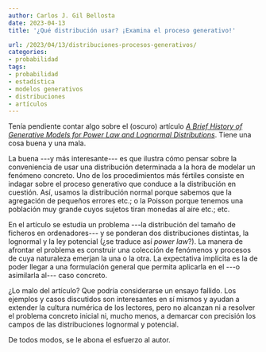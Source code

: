 ```yaml
---
author: Carlos J. Gil Bellosta
date: 2023-04-13
title: '¿Qué distribución usar? ¡Examina el proceso generativo!'

url: /2023/04/13/distribuciones-procesos-generativos/
categories:
- probabilidad
tags:
- probabilidad
- estadística
- modelos generativos
- distribuciones
- artículos
---
```


Tenía pendiente contar algo sobre el (oscuro) artículo
[_A Brief History of Generative Models for Power Law and Lognormal Distributions_](https://projecteuclid.org/journals/internet-mathematics/volume-1/issue-2/A-Brief-History-of-Generative-Models-for-Power-Law-and/im/1089229510.full). Tiene una cosa buena y una mala.

La buena ---y más interesante--- es que ilustra cómo pensar sobre la conveniencia de usar una distribución determinada a la hora de modelar un fenómeno concreto. Uno de los procedimientos más fértiles consiste en indagar sobre el proceso generativo que conduce a la distribución en cuestión. Así, usamos la distribución normal porque sabemos que la agregación de pequeños errores etc.; o la Poisson porque tenemos una población muy grande cuyos sujetos tiran monedas al aire etc.; etc.

En el artículo se estudia un problema ---la distribución del tamaño de ficheros en ordenadores--- y se ponderan dos distribuciones distintas, la lognormal y la ley potencial (¿se traduce así _power law_?). La manera de afrontar el problema es construir una colección de fenómenos y procesos de cuya naturaleza emerjan la una o la otra. La expectativa implícita es la de poder llegar a una formulación general que permita aplicarla en el ---o asimilarla al--- caso concreto.

¿Lo malo del artículo? Que podría considerarse un ensayo fallido. Los ejemplos y casos discutidos son interesantes en sí mismos y ayudan a extender la cultura numérica de los lectores, pero no alcanzan ni a resolver el problema concreto inicial ni, mucho menos, a demarcar con precisión los campos de las distribuciones lognormal y potencial.

De todos modos, se le abona el esfuerzo al autor.
